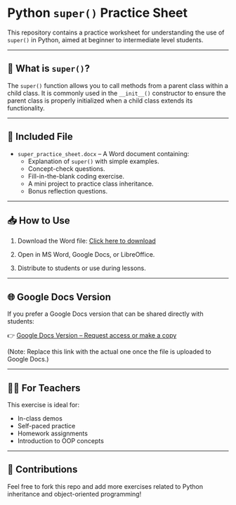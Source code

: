 # Python `super()` Practice Sheet

This repository contains a practice worksheet for understanding the use of `super()` in Python, aimed at beginner to intermediate level students.

---

## 📘 What is `super()`?

The `super()` function allows you to call methods from a parent class within a child class. It is commonly used in the `__init__()` constructor to ensure the parent class is properly initialized when a child class extends its functionality.

---

## 📄 Included File

- `super_practice_sheet.docx` – A Word document containing:
  - Explanation of `super()` with simple examples.
  - Concept-check questions.
  - Fill-in-the-blank coding exercise.
  - A mini project to practice class inheritance.
  - Bonus reflection questions.

---

## 📥 How to Use

1. Download the Word file:
   [Click here to download](./super_practice_sheet.docx)

2. Open in MS Word, Google Docs, or LibreOffice.
3. Distribute to students or use during lessons.

---

## 🌐 Google Docs Version

If you prefer a Google Docs version that can be shared directly with students:

👉 [Google Docs Version – Request access or make a copy](https://docs.google.com/document/d/1L_fake-link-to-be-replaced_later)

(Note: Replace this link with the actual one once the file is uploaded to Google Docs.)

---

## 🧑‍🏫 For Teachers

This exercise is ideal for:
- In-class demos
- Self-paced practice
- Homework assignments
- Introduction to OOP concepts

---

## 🔄 Contributions

Feel free to fork this repo and add more exercises related to Python inheritance and object-oriented programming!
